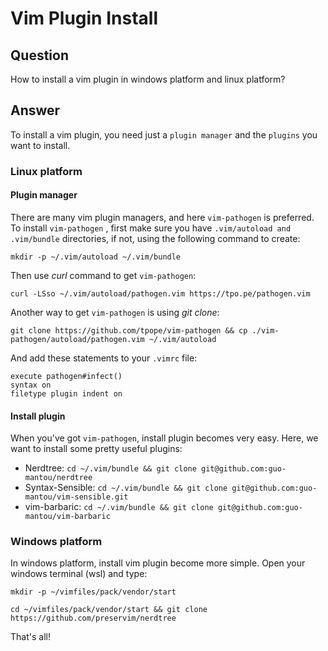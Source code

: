 # Vim Plugin Install

## Question
How to install a vim plugin in windows platform and linux platform?

## Answer
To install a vim plugin, you need just a `plugin manager` and the `plugins` you want to install.

### Linux platform

#### Plugin manager
There are many vim plugin managers, and here `vim-pathogen` is preferred. To install `vim-pathogen` , first
make sure you have `.vim/autoload and .vim/bundle` directories, if not, using the following command to create:
```
mkdir -p ~/.vim/autoload ~/.vim/bundle
```

Then use *curl* command to get `vim-pathogen`:
```
curl -LSso ~/.vim/autoload/pathogen.vim https://tpo.pe/pathogen.vim
```

Another way to get `vim-pathogen` is using *git clone*:
```
git clone https://github.com/tpope/vim-pathogen && cp ./vim-pathogen/autoload/pathogen.vim ~/.vim/autoload
```

And add these statements to your `.vimrc` file:
```
execute pathogen#infect()
syntax on
filetype plugin indent on
```

#### Install plugin
When you've got `vim-pathogen`, install plugin becomes very easy. Here, we want to install some pretty useful plugins:

- Nerdtree: `cd ~/.vim/bundle && git clone git@github.com:guo-mantou/nerdtree`
- Syntax-Sensible: `cd ~/.vim/bundle && git clone git@github.com:guo-mantou/vim-sensible.git`
- vim-barbaric: `cd ~/.vim/bundle && git clone git@github.com:guo-mantou/vim-barbaric`

### Windows platform

In windows platform, install vim plugin become more simple. Open your windows terminal (wsl) and type:
```
mkdir -p ~/vimfiles/pack/vendor/start

cd ~/vimfiles/pack/vendor/start && git clone https://github.com/preservim/nerdtree
```

That's all!



